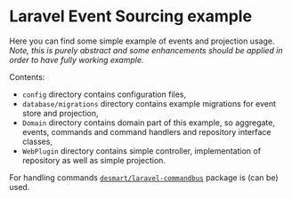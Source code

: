 # Laravel Event Sourcing example

Here you can find some simple example of events and projection usage.
_Note, this is purely abstract and some enhancements should be applied in order to have fully working example._

Contents:
- `config` directory contains configuration files,
- `database/migrations` directory contains example migrations for event store and projection,
- `Domain` directory contains domain part of this example, so aggregate, events, commands and command handlers and repository interface classes,
- `WebPlugin` directory contains simple controller, implementation of repository as well as simple projection.

For handling commands [`desmart/laravel-commandbus`](https://github.com/DeSmart/laravel-commandbus) package is (can be) used.